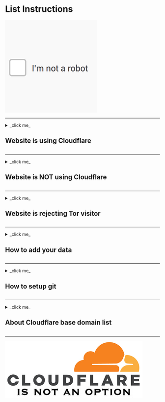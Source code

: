 # List Instructions

![](image/imnotarobot.gif)

---

<details>
<summary>_click me_

## Website is using Cloudflare
</summary>


- **Cloudflare users** | [**List Directory**](cloudflare_users/)

| List name | Description |
| -------- | -------- |
| [/domains/cloudflare_?.txt](cloudflare_users/domains)<br>[/domains/cloudflare_?.json](cloudflare_users/domains)     | Split files (base domain)     |
| [ex_cloudflare_users.md](cloudflare_users/ex_cloudflare_users.md)     | Domains which used Cloudflare in the past, not anymore     |
| [cloudflare_supporter.md](cloudflare_users/cloudflare_supporter.md) | who is supporting, endorsing, loving, or defending Cloudflare |


- **Cloudflare Corporation** | [**List Directory**](cloudflare_inc/)

| List name | Description |
| -------- | -------- |
| [cloudflare_CIDR_v4.txt](cloudflare_inc/cloudflare_CIDR_v4.txt)     | IPv4 CIDR owned by Cloudflare     |
| [cloudflare_CIDR_v6.txt](cloudflare_inc/cloudflare_CIDR_v6.txt)     | IPv6 CIDR owned by Cloudflare     |
| [cloudflare_range_v4.txt](cloudflare_inc/cloudflare_range_v4.txt) | IPv4 range owned by Cloudflare |
| [cloudflare_owned_ASN.txt](cloudflare_inc/cloudflare_owned_ASN.txt)     | AS network owned by Cloudflare    |
| [cloudflare_owned_NS.txt](cloudflare_inc/cloudflare_owned_NS.txt)     | Name Server owned by Cloudflare    |
| [cloudflare_owned_domains.txt](cloudflare_inc/cloudflare_owned_domains.txt)     | Domains owned by Cloudflare     |
| [cloudflare_owned_onions.txt](cloudflare_inc/cloudflare_owned_onions.txt)     | Tor .onions owned by Cloudflare     |
| [cloudflare_members.md](cloudflare_inc/cloudflare_members.md) | Cloudflare employer, employee, ex-employee |


**How to detect Cloudflare?**

There are many ways to detect it:

- Add-on "[Bloku Cloudflaron MITM-Atakon](subfiles/about.bcma.md)" will help your Cloudflare collection.
- Add-on "[Ĉu ligoj estas vundeblaj al MITM-atako?](subfiles/about.ismm.md)" will tell you which link is Cloudflared.
- Visit a website via Tor or VPN, and you will be greeted by "_Attention Required! Cloudflare_" or "_Checking your browser_" webpage.
- Use "[Query DataBase](https://sercxi.nnpaefp7pkadbxxkhz2agtbv2a4g5sgo2fbmv3i7czaua354334uqqad.onion/ss/tool_qdb.php)" webpage.
- Search [cloudflare domain list](cloudflare_users/domains/). Karma's ["Find Cloudflare Domains" API](http://im5wixghmfmt7gf7wb4xrgdm6byx2gj26zn47da6nwo7xvybgxnqryid.onion/api/is_cf.php)
- Dig "[NS record](https://www.digwebinterface.com/?hostnames=emsisoft.com&type=NS&ns=resolver&useresolver=8.8.4.4&nameservers=)" of the domain.

```
emsisoft.com.		21599	IN	NS	bella.ns.cloudflare.com.
emsisoft.com.		21599	IN	NS	dom.ns.cloudflare.com.
```

Cloudflare [Custom Name Server](https://web.archive.org/web/20210511180344/https://support.cloudflare.com/hc/en-us/articles/200169006-Setting-up-Custom-Nameservers-at-Cloudflare)
```
bitcoinmagazine.com.	21599	IN	NS	btc.ns.bitcoinmagazine.com.
bitcoinmagazine.com.	21599	IN	NS	xbt.ns.bitcoinmagazine.com.

btc.ns.bitcoinmagazine.com. 899	IN	A	162.159.8.190 --> 162.159.8.0/24 (CF)
xbt.ns.bitcoinmagazine.com. 899	IN	A	162.159.9.117 --> 162.159.9.0/24 (CF)
```

- Dig "[A record](https://www.digwebinterface.com/?hostnames=dev.qubes-os.org&type=A&ns=resolver&useresolver=8.8.4.4&nameservers=)" of the FQDN, then [check the IP's owner](https://ipinfo.io/104.18.228.122).

```
dev.qubes-os.org.	299	IN	A	104.18.228.122

ASN AS13335 Cloudflare, Inc.
Organization Cloudflare, Inc.
Route 104.18.224.0/20
```

```
IMPORTANT: Please add only "Base Domain"

    if "community.example.com" is using Cloudflare
        add "example.com"

    if "www.example.co.uk" is using Cloudflare
        add "example.co.uk"

    if "example.net" is using Cloudflare
        add "example.net"

... to /split/cloudflare_e.txt
```

**But the website X no longer using Cloudflare!**

Are you sure? *Remove* it from /split/ list and *add* to "[ex_cloudflare_users.md](cloudflare_users/ex_cloudflare_users.md)".

</details>

------

<details>
<summary>_click me_

## Website is NOT using Cloudflare
</summary>


- **Non-Cloudflare CDN users** | [**List Directory**](not_cloudflare/)

| List name | Description |
| -------- | -------- |
| [/ASN/?.txt](not_cloudflare/ASN/)     |  ASN    |
| [/CIDR/?.txt](not_cloudflare/CIDR/)     |  CIDR    |
| [/NS/?.txt](not_cloudflare/NS/)     |  NS    |

```
CDN_Code

Z1 Amazon
Z2 Akamai
//Z3 Cloudflare
Z4 Imperva
Z5 Google
Z6 Microsoft
Z7 INAP & SingleHop
Z8 Sucuri
Z9 Fastly
```

- Add-on "[Kiu retejo malakceptis min?](subfiles/about.urjm.md)" will help your domain collection.


![](image/siteground.jpg)

- Above is how Siteground-hosted ([INAP](https://www.inap.com/press-release/inap-completes-acquisition-singlehop/);[Singlehop](https://www.siteground.com/blog/siteground-partners-singlehop/)) sites often appear to Tor visitors when timeouts/tarpitting doesn't occur.

Some websites combine other companies (e.g. Amazon AWS, Google Cloud, DDoS-GUARD) _with_ the Cloudflare business model.

![](image/cloudflare_with_ddosguard.jpg)

</details>

------

<details>
<summary>_click me_

## Website is rejecting Tor visitor
</summary>


- **Anti-Tor users** | [**List Directory**](anti-tor_users/)

| List name | Description |
| -------- | -------- |
| [/domains/attd.txt](anti-tor_users/domains/attd.txt)<br>[/domains/attd.json](anti-tor_users/domains/attd.json)     | Block Tor access (FQDN) |
| [/domains/antiarchive.txt](anti-tor_users/domains/antiarchive.txt)<br>[/domains/antiarchive.json](anti-tor_users/domains/antiarchive.json) | [Opted out](anti-tor_users/domains/README.md) from Internet Archive Wayback Machine (base domain) |
| [/misc/hostility.md](anti-tor_users/misc/hostility.md) | **Does NOT block Tor access** Domain and Comment |


- Add-on "[Kiu retejo malakceptis min?](subfiles/about.urjm.md)" will help your domain collection.
- Add-on "[Ĉu ĉi tiuj ligoj blokos Tor-uzanton?](subfiles/about.isat.md)" will tell you which link rejected Tor visitor.
- Search [anti-tor fqdn list](anti-tor_users/domains/). Karma's ["Find Anti-Tor FQDN" API](http://im5wixghmfmt7gf7wb4xrgdm6byx2gj26zn47da6nwo7xvybgxnqryid.onion/api/is_at.php)

![](image/tor_nontor_diff.jpg)

- Some news websites are lying to Tor users. You can read their website if you are not using Tor nor VPN. If you visit their website over Tor, they just say "_Sorry, article not found_".

![](image/imunify360.jpg)

- [Imunify360](https://web.archive.org/web/20200617160904/https://www.imunify360.com/) is not so [intelligent](https://whc.ca/blog/introducing-imunify360-your-new-intelligent-firewall/) because it is blocking real human.

- Some famous mail subscription service and some ISP websites are displaying "Maintenance" page if you visit them over Tor.

**How can you trust their sites if they are not treating everyone equally?**


```

About "Anti-Tor FQDN list" (attd*.txt)

www.example.com
   ---> www.example.com denied/bullied Tor visitor.

?.akamaiedge.net
   ---> subdomain of akamaiedge.net is denied Tor user.
   * unique hostname will be masked as "?" for privacy reason

senate.gov
   ---> base domain denied/harassed/challenged human who're using Tor.

```

If your website is on this list, you better talk with your network administrator.

**But my website X no longer blocking Tor users!**

Are you sure? There are two ways to remove yourself.
First option is just _*remove* it from the list_ and _create a pull request_.
Second option is _wait 1 year_. Our system will revisit your website as a Tor user.

If you're not blocking Tor users, you will be removed automatically.

- If your website is using Cloudflare
  - There's a higher chance that we receive rejection webpage from Cloudflare. Do not use cloudflare.

</details>

------

<details>
<summary>_click me_

## How to add your data
</summary>


A or B will be enough. (or C if you can't)
Thank you for your contribution.


> Type A: Push to git

1. Log in to [this website](http://crimeflare.eu.org).
  - If you're Tor user, we recommend 'type B'.
2. Click "*Fork*" button.  (top-left corner)
3. Edit `text` file.  (_you don't have to edit JSON file_)
4. Create a *new pull request*.


> Type B: Just scan the FQDN

Your contribution will be pushed to git automatically.
- Cloudflare
  - Scan FQDN on "[Query Database](https://sercxi.nnpaefp7pkadbxxkhz2agtbv2a4g5sgo2fbmv3i7czaua354334uqqad.onion/ss/tool_qdb.php)" webpage.
  - Or: Use add-on "[Ĉu ligoj estas vundeblaj al MITM-atako?](subfiles/about.ismm.md)"
  - Or: Use Ss' "_MITM test_" API.
    - e.g. `curl -x socks5h://127.0.0.1:9050 -k --http2 -X POST -F 'f=www.emsisoft.com' (API URL)is_mitm.php`
- Anti-TOR
  - Use Ss' "_Is it blocking Tor?_" API.
    - e.g. `curl -x socks5h://127.0.0.1:9050 -k --http2 -X POST -F 'f=www.emsisoft.com' (API URL)is_antitor.php`
  - Or: Use add-on "[Ĉu ĉi tiuj ligoj blokos Tor-uzanton?](subfiles/about.isat.md)"
- Anti-Archive
  - N/A (Use type A or C for now)


> Type C: Create an Issue

Create an Issue and let us know about the change you want to make.
You can [contribute anonymously](README.md).


</details>

------

<details>
<summary>_click me_

## How to setup git
</summary>


This procedure will give you a cloudflare-tor fork with a privacy-respecting configuration to do pushes with SSH over Tor using `git.example`.
Below procedure is designed for _Linux_.
The first step covers Windows too, but these instructions probably
need more adaptations for Windows and other platforms.


- Linux: `aptitude install git tor ssh`
- Windows: Download `PortableGit` from [Github](https://github.com/git-for-windows/) & run `git-bash.exe`

1. Install Git, SSH(Not Windows), and Tor (if you haven't already)
1. Create a `git.example` account (username "snowden" will be used for this example)
1. Create an SSH key pair `$ ssh-keygen -t rsa -N '' -C 'snowden at git' -f "$HOME"/.ssh/id_rsa_mrsnowden`
1. Edit `$HOME/.ssh/config`:
```
    host git.example
         hostname     git.example
         ForwardX11   no
         ProxyCommand connect -4 -S 127.0.0.1:9050 $(tor-resolve %h 127.0.0.1:9050) %p
    host mrsnowden
         IdentityFile /home/user/.ssh/id_rsa_mrsnowden
```

1. copy `"$HOME"/.ssh/id_rsa_mrsnowden.pub` to clipboard
1. git.example > settings > SSH/GPG Keys > add key (paste from clipboard)
1. $ `firefox https://git.example/deCloudflare/deCloudflare`
1. fork it (top right corner)
1. go to the directory you want the project to be rooted in (hereafter we'll call it `$project_root`).
1. anonymously download your fork: $ `git clone git@mrsnowden:you/cloudflare-tor.git`
1. edit `$project_root/cloudflare-tor/.git/config` to include the account name and email address that will be on every commit, as well as the URL:
```
[user]
        email = noreply@example.com
        name = snowden
[remote "origin"]
        url = git@mrsnowden:snowden/cloudflare-tor.git
     	fetch = +refs/heads/*:refs/remotes/origin/*
[remote "upstream"]
        url = git@mrsnowden:deCloudflare/deCloudflare.git
     	fetch = +refs/heads/*:refs/remotes/origin/*
[branch "master"]
	remote = origin
	merge = refs/heads/master
```

1. make your first change
1. (from `$project_root`) $ `git add . -u -n`
1. check that the files listed are what you changed and intend to push upstream
1. if yes: `$ git add . -u`
1. $ `git commit -m 'description of first change'`
1. $ `git push origin master`
1. $ `firefox https://git.example/deCloudflare/deCloudflare`
1. make a new pull request

&nbsp;

Whenever git operates on the cloudflare-tor project, all connections
to git are automatically over Tor with this configuration
(because the `url` in `.git/config` references the virtual host
`mrsnowden` in `~/.ssh/config`).

</details>

------

<details>
<summary>_click me_

## About Cloudflare base domain list
</summary>


Our mission is clear - `stay away from Cloudflare`.

If the `subdomain.example.com` is cloudflared, we add `example.com` to the database. (`subdomain.example.com` is the sub-domain of `example.com`. Only `the owner` of `example.com` can create sub-domain)

Even if `whatever.example.com` is _not_ behind cloudflare we _will_ raise a warning, because the base domain `example.com` is `cloudflare user`.

`The owner` of `example.com` can enable Cloudflare to `whatever.example.com` at any time without user's notice. It can be done from `dash.cloudflare.com` webpage or hitting `Cloudflare API`. `The owner` is supporting `Cloudflare` and this is severe `security risk`.

Until `the owner` completely stop using Cloudflare service for `example.com`, we _do not_ remove `example.com` from the database.

There is `no exception`.

```

"amazonpayments.com"

$ getweb --headonly https://pages.amazonpayments.com/robots.txt

cf-cache-status: HIT
expect-ct: max-age=604800, report-uri="https://report-uri.cloudflare.com/cdn-cgi/beacon/expect-ct"
alt-svc: h2="cflare******.onion:443"; ma=86400; persist=1
server: cloudflare
cf-ray: ***

```

If `the owner` moved away from `cloudflare` **completely**, you are welcome to add `example.com` to the "[ex_cloudflare_users.md](cloudflare_users/ex_cloudflare_users.md)" - after checking `example.com` with online tool below.


1. Open "Query Database" webpage.

2. Input domain name and click `Scan`.

3. Click `test` for detailed scan.


`Only a few Cloudflare user leave Cloudflare. False positive is uncommon.`

</details>

---

![](image/cfisnotanoption.jpg)
